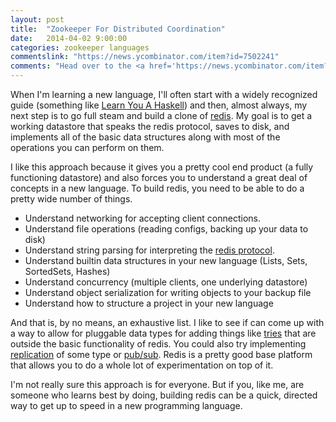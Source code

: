 ```yaml
---
layout: post
title:  "Zookeeper For Distributed Coordination"
date:   2014-04-02 9:00:00
categories: zookeeper languages
commentslink: "https://news.ycombinator.com/item?id=7502241"
comments: "Head over to the <a href='https://news.ycombinator.com/item?id=7502241'>comments on Hacker News</a> to discuss this article"
---
```


When I'm learning a new language, I'll often start with a widely recognized guide (something like
[Learn You A Haskell](http://learnyouahaskell.com/)) and then, almost always, my next step
is to go full steam and build a clone of [redis](http://redis.io/). My goal is to get a
working datastore that speaks the redis protocol, saves to disk, and implements all of the
basic data structures along with most of the operations you can perform on them.

I like this approach because it gives you a pretty cool end product (a fully functioning 
datastore) and also forces you to understand a great deal of concepts in a new language.
To build redis, you need to be able to do a pretty wide number of things.

* Understand networking for accepting client connections.
* Understand file operations (reading configs, backing up your data to disk)
* Understand string parsing for interpreting the [redis protocol](http://redis.io/topics/protocol).
* Understand builtin data structures in your new language (Lists, Sets, SortedSets, Hashes)
* Understand concurrency (multiple clients, one underlying datastore)
* Understand object serialization for writing objects to your backup file
* Understand how to structure a project in your new language

And that is, by no means, an exhaustive list. I like to see if can come up with a way
to allow for pluggable data types for adding things like [tries](http://en.wikipedia.org/wiki/Trie)
that are outside the basic functionality of redis. You could also try implementing
[replication](http://redis.io/topics/replication) of some type or [pub/sub](http://redis.io/topics/pubsub).
Redis is a pretty good base platform that allows you to do a whole lot of experimentation 
on top of it.

I'm not really sure this approach is for everyone. But if you, like me, are someone
who learns best by doing, building redis can be a quick, directed way to get up
to speed in a new programming language.
